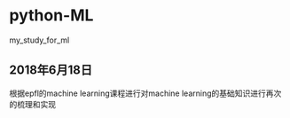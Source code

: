 # python-ML
my_study_for_ml

## 2018年6月18日
根据epfl的machine learning课程进行对machine learning的基础知识进行再次的梳理和实现
